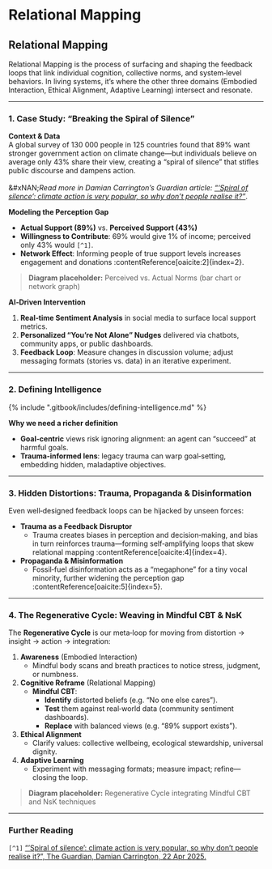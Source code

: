 # Relational Mapping

## Relational Mapping

Relational Mapping is the process of surfacing and shaping the feedback loops that link individual cognition, collective norms, and system‑level behaviors. In living systems, it’s where the other three domains (Embodied Interaction, Ethical Alignment, Adaptive Learning) intersect and resonate.

***

### 1. Case Study: “Breaking the Spiral of Silence”

**Context & Data**\
A global survey of 130 000 people in 125 countries found that 89% want stronger government action on climate change—but individuals believe on average only 43% share their view, creating a “spiral of silence” that stifles public discourse and dampens action.\
\
&#xNAN;_&#x52;ead more in Damian Carrington’s Guardian article:_ [_“‘Spiral of silence’: climate action is very popular, so why don’t people realise it?”_](https://www.theguardian.com/environment/2025/apr/22/spiral-of-silence-climate-action-is-very-popular-so-why-dont-people-realise-it).

**Modeling the Perception Gap**

* **Actual Support (89%)** vs. **Perceived Support (43%)**
* **Willingness to Contribute**: 69% would give 1% of income; perceived only 43% would `[^1]`.
* **Network Effect**: Informing people of true support levels increases engagement and donations :contentReference\[oaicite:2]{index=2}.

> **Diagram placeholder:** Perceived vs. Actual Norms (bar chart or network graph)

**AI‑Driven Intervention**

1. **Real‑time Sentiment Analysis** in social media to surface local support metrics.
2. **Personalized “You’re Not Alone” Nudges** delivered via chatbots, community apps, or public dashboards.
3. **Feedback Loop**: Measure changes in discussion volume; adjust messaging formats (stories vs. data) in an iterative experiment.

***

### 2. Defining Intelligence

{% include ".gitbook/includes/defining-intelligence.md" %}

**Why we need a richer definition**

* **Goal‑centric** views risk ignoring alignment: an agent can “succeed” at harmful goals.
* **Trauma‑informed lens**: legacy trauma can warp goal‑setting, embedding hidden, maladaptive objectives.

***

### 3. Hidden Distortions: Trauma, Propaganda & Disinformation

Even well‑designed feedback loops can be hijacked by unseen forces:

* **Trauma as a Feedback Disruptor**
  * Trauma creates biases in perception and decision‑making, and bias in turn reinforces trauma—forming self‑amplifying loops that skew relational mapping :contentReference\[oaicite:4]{index=4}.
* **Propaganda & Misinformation**
  * Fossil‑fuel disinformation acts as a “megaphone” for a tiny vocal minority, further widening the perception gap :contentReference\[oaicite:5]{index=5}.

***

### 4. The Regenerative Cycle: Weaving in Mindful CBT & NsK

The **Regenerative Cycle** is our meta‑loop for moving from distortion → insight → action → integration:

1. **Awareness** (Embodied Interaction)
   * Mindful body scans and breath practices to notice stress, judgment, or numbness.
2. **Cognitive Reframe** (Relational Mapping)
   * **Mindful CBT**:
     * **Identify** distorted beliefs (e.g. “No one else cares”).
     * **Test** them against real‑world data (community sentiment dashboards).
     * **Replace** with balanced views (e.g. “89% support exists”).
3. **Ethical Alignment**
   * Clarify values: collective wellbeing, ecological stewardship, universal dignity.
4. **Adaptive Learning**
   * Experiment with messaging formats; measure impact; refine—closing the loop.

> **Diagram placeholder:** Regenerative Cycle integrating Mindful CBT and NsK techniques

***

### Further Reading

`[^1]` [“’Spiral of silence’: climate action is very popular, so why don’t people realise it?”, The Guardian, Damian Carrington, 22 Apr 2025.](https://www.theguardian.com/environment/2025/apr/22/spiral-of-silence-climate-action-is-very-popular-so-why-dont-people-realise-it)
